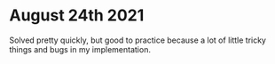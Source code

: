 # August 24th 2021
Solved pretty quickly, but good to practice because a lot of little tricky things and bugs in my implementation.
